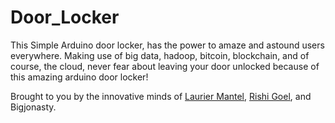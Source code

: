 # Door_Locker
This Simple Arduino door locker, has the power to amaze and astound users everywhere.  Making use of big data, hadoop, bitcoin, blockchain, and of course, the cloud, never fear about leaving your door unlocked because of this amazing arduino door locker!

Brought to you by the innovative minds of [Laurier Mantel](www.lauriermantel.com), [Rishi Goel](rishigoel.github.io), and Bigjonasty.

